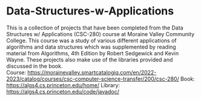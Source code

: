 # Data-Structures-w-Applications
 
This is a collection of projects that have been completed from the Data Structures w/ Applications (CSC-280) course at Moraine Valley Community College. This course was a study of various different applications of algorithms and data structures which was supplemented by reading material from Algorithms, 4th Edition by Robert Sedgewick and Kevin Wayne. These projects also make use of the libraries provided and discussed in the book.  
Course:  https://morainevalley.smartcatalogiq.com/en/2022-2023/catalog/courses/csc-computer-science-transfer/200/csc-280/
Book:    https://algs4.cs.princeton.edu/home/
Library: https://algs4.cs.princeton.edu/code/javadoc/
